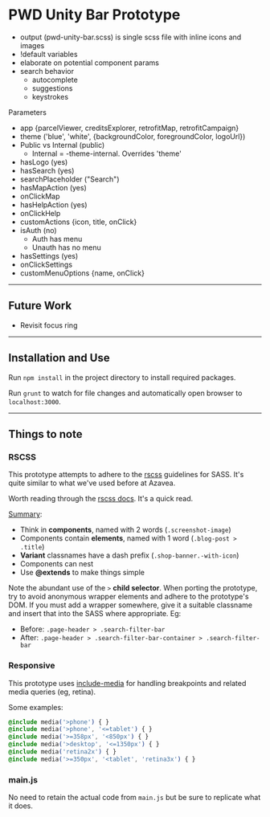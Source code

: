 # PWD Unity Bar Prototype

- output (pwd-unity-bar.scss) is single scss file with inline icons and images
- !default variables
- elaborate on potential component params
- search behavior
  - autocomplete
  - suggestions
  - keystrokes

Parameters
- app {parcelViewer, creditsExplorer, retrofitMap, retrofitCampaign}
- theme ('blue', 'white', {backgroundColor, foregroundColor, logoUrl})
- Public vs Internal (public)
    - Internal = -theme-internal. Overrides 'theme'
- hasLogo (yes)
- hasSearch (yes)
- searchPlaceholder ("Search")
- hasMapAction (yes)
- onClickMap
- hasHelpAction (yes)
- onClickHelp
- customActions {icon, title, onClick}
- isAuth (no)
    - Auth has menu
    - Unauth has no menu
- hasSettings (yes)
- onClickSettings
- customMenuOptions {name, onClick}

---

## Future Work
- Revisit focus ring

---

## Installation and Use
Run `npm install` in the project directory to install required packages.

Run `grunt` to watch for file changes and automatically open browser to
`localhost:3000`.

---

## Things to note

### RSCSS
This prototype attempts to adhere to the [rscss](http://rscss.io/) guidelines
for SASS. It's quite similar to what we've used before at Azavea.

Worth reading through the [rscss docs](http://rscss.io/). It's a quick read.

[Summary](http://rscss.io/summary.html):

- Think in **components**, named with 2 words (`.screenshot-image`)
- Components contain **elements**, named with 1 word (`.blog-post > .title`)
- **Variant** classnames have a dash prefix (`.shop-banner.-with-icon`)
- Components can nest
- Use **@extends** to make things simple

Note the abundant use of the `>` **child selector**. When porting the prototype,
try to avoid anonymous wrapper elements and adhere to the prototype's DOM.
If you must add a wrapper somewhere, give it a suitable classname and insert
that into the SASS where appropriate. Eg:

- Before: `.page-header > .search-filter-bar`
- After: `.page-header > .search-filter-bar-container > .search-filter-bar`

### Responsive

This prototype uses [include-media](http://include-media.com/) for handling
breakpoints and related media queries (eg, retina).

Some examples:

```css
@include media('>phone') { }
@include media('>phone', '<=tablet') { }
@include media('>=358px', '<850px') { }
@include media('>desktop', '<=1350px') { }
@include media('retina2x') { }
@include media('>=350px', '<tablet', 'retina3x') { }
```

### main.js

No need to retain the actual code from `main.js` but be sure to replicate
what it does.
